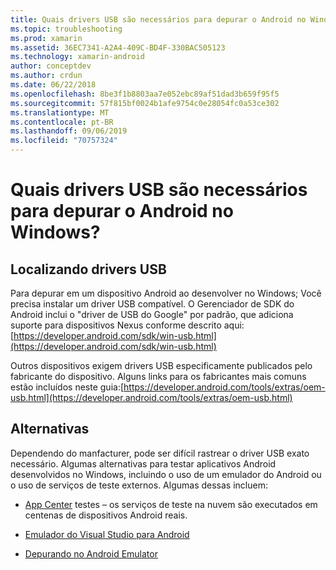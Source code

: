 ```yaml
---
title: Quais drivers USB são necessários para depurar o Android no Windows?
ms.topic: troubleshooting
ms.prod: xamarin
ms.assetid: 36EC7341-A2A4-409C-BD4F-330BAC505123
ms.technology: xamarin-android
author: conceptdev
ms.author: crdun
ms.date: 06/22/2018
ms.openlocfilehash: 8be3f1b8803aa7e052ebc89af51dad3b659f95f5
ms.sourcegitcommit: 57f815bf0024b1afe9754c0e28054fc0a53ce302
ms.translationtype: MT
ms.contentlocale: pt-BR
ms.lasthandoff: 09/06/2019
ms.locfileid: "70757324"
---
```

# <a name="what-usb-drivers-do-i-need-to-debug-android-on-windows"></a>Quais drivers USB são necessários para depurar o Android no Windows?

## <a name="finding-usb-drivers"></a>Localizando drivers USB

Para depurar em um dispositivo Android ao desenvolver no Windows; Você precisa instalar um driver USB compatível. O Gerenciador de SDK do Android inclui o "driver de USB do Google" por padrão, que adiciona suporte para dispositivos Nexus conforme descrito aqui:[https://developer.android.com/sdk/win-usb.html](https://developer.android.com/sdk/win-usb.html)

Outros dispositivos exigem drivers USB especificamente publicados pelo fabricante do dispositivo. Alguns links para os fabricantes mais comuns estão incluídos neste guia:[https://developer.android.com/tools/extras/oem-usb.html](https://developer.android.com/tools/extras/oem-usb.html)

## <a name="alternatives"></a>Alternativas

Dependendo do manfacturer, pode ser difícil rastrear o driver USB exato necessário. Algumas alternativas para testar aplicativos Android desenvolvidos no Windows, incluindo o uso de um emulador do Android ou o uso de serviços de teste externos. Algumas dessas incluem:

- [App Center](https://docs.microsoft.com/appcenter/test-cloud/) testes – os serviços de teste na nuvem são executados em centenas de dispositivos Android reais.

- [Emulador do Visual Studio para Android](https://visualstudio.microsoft.com/vs/msft-android-emulator/)

- [Depurando no Android Emulator](~/android/deploy-test/debugging/debug-on-emulator.md)
